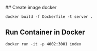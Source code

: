 ## Create image docker
```
docker build -f Dockerfile -t server .
```

## Run Container in Docker

```
docker run -it -p 4002:3001 index
```
